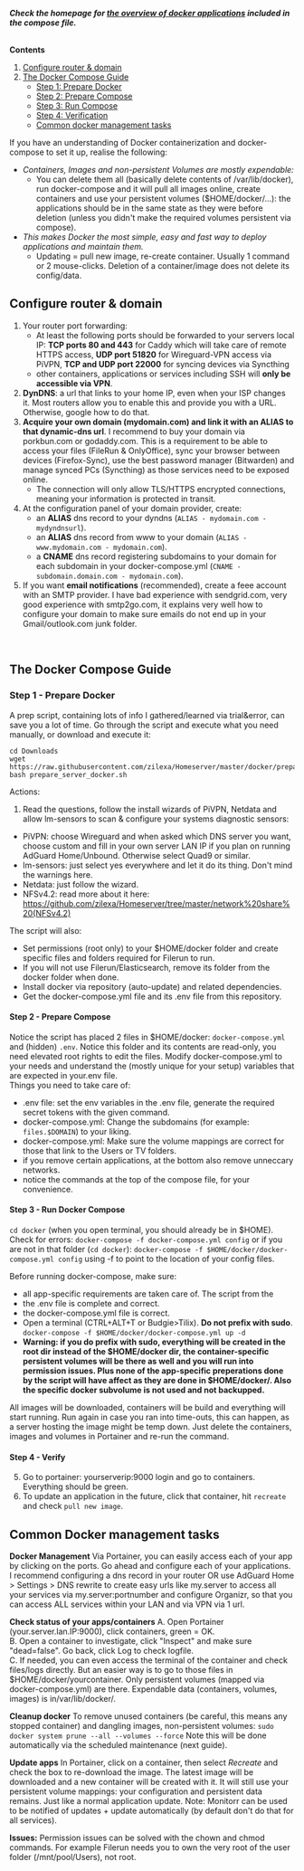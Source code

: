 _**Check the homepage for [the overview of docker applications](https://github.com/zilexa/Homeserver/blob/master/README.md#overview-of-applications-and-services) included in the compose file.**_

\
**Contents**
1. [Configure router & domain](https://github.com/zilexa/Homeserver/blob/master/docker/README.md#configure-router--domain)
2. [The Docker Compose Guide](https://github.com/zilexa/Homeserver/blob/master/docker/README.md#the-docker-compose-guide)
    - [Step 1: Prepare Docker](https://github.com/zilexa/Homeserver/blob/master/docker/README.md#step-1---prepare-docker)
    - [Step 2: Prepare Compose](https://github.com/zilexa/Homeserver/blob/master/docker/README.md#step-2---prepare-compose)
    - [Step 3: Run Compose](https://github.com/zilexa/Homeserver/blob/master/docker/README.md#step-3---run-docker-compose)
    - [Step 4: Verification](https://github.com/zilexa/Homeserver/blob/master/docker/README.md#step-4---verify)
    - [Common docker management tasks](https://github.com/zilexa/Homeserver/blob/master/docker/README.md#common-docker-management-tasks)


If you have an understanding of Docker containerization and docker-compose to set it up, realise the following:
- _Containers, Images and non-persistent Volumes are mostly expendable:_
  - You can delete them all (basically delete contents of /var/lib/docker), run docker-compose and it will pull all images online, create containers and use your persistent volumes ($HOME/docker/...): the applications should be in the same state as they were before deletion (unless you didn't make the required volumes persistent via compose).
- _This makes Docker the most simple, easy and fast way to deploy applications and maintain them._
  - Updating = pull new image, re-create container. Usually 1 command or 2 mouse-clicks. Deletion of a container/image does not delete its config/data. 

## Configure router & domain
1. Your router port forwarding:
    - At least the following ports should be forwarded to your servers local IP: **TCP ports 80 and 443** for Caddy which will take care of remote HTTPS access, **UDP port 51820** for Wireguard-VPN access via PiVPN, **TCP and UDP port 22000** for syncing devices via Syncthing
    - other containers, applications or services including SSH will **only be accessible via VPN**.
2. **DynDNS**: a url that links to your home IP, even when your ISP changes it. Most routers allow you to enable this and provide you with a URL. Otherwise, google how to do that. 
3. **Acquire your own domain (mydomain.com) and link it with an ALIAS to that dynamic-dns url**. I recommend to buy your domain via porkbun.com or godaddy.com. This is a requirement to be able to access your files (FileRun & OnlyOffice), sync your browser between devices (Firefox-Sync), use the best password manager (Bitwarden) and manage synced PCs (Syncthing) as those services need to be exposed online. 
    - The connection will only allow TLS/HTTPS encrypted connections, meaning your information is protected in transit. 
 4. At the configuration panel of your domain provider, create: 
    - an **ALIAS** dns record to your dyndns (`ALIAS - mydomain.com - mydyndnsurl`). 
    - an **ALIAS** dns record from www to your domain (`ALIAS - www.mydomain.com - mydomain.com`).
    - a **CNAME** dns record registering subdomains to your domain for each subdomain in your docker-compose.yml (`CNAME - subdomain.domain.com - mydomain.com`).  
5. If you want **email notifications** (recommended), create a feee account with an SMTP provider. I have bad experience with sendgrid.com, very good experience with smtp2go.com, it explains very well how to configure your domain to make sure emails do not end up in your Gmail/outlook.com junk folder.  

&nbsp;
## The Docker Compose Guide 
### Step 1 - Prepare Docker
A prep script, containing lots of info I gathered/learned via trial&error, can save you a lot of time. 
Go through the script and execute what you need manually, or download and execute it: 
```
cd Downloads
wget https://raw.githubusercontent.com/zilexa/Homeserver/master/docker/prepare_server_docker.sh
bash prepare_server_docker.sh
```
Actions: 
1. Read the questions, follow the install wizards of PiVPN, Netdata and allow lm-sensors to scan & configure your systems diagnostic sensors: 
  - PiVPN: choose Wireguard and when asked which DNS server you want, choose custom and fill in your own server LAN IP if you plan on running AdGuard Home/Unbound. Otherwise select Quad9 or similar. 
  - lm-sensors: just select yes everywhere and let it do its thing. Don't mind the warnings here. 
  - Netdata: just follow the wizard. 
  - NFSv4.2: read more about it here: https://github.com/zilexa/Homeserver/tree/master/network%20share%20(NFSv4.2)

The script will also: 
  - Set permissions (root only) to your $HOME/docker folder and create specific files and folders required for Filerun to run. 
  - If you will not use Filerun/Elasticsearch, remove its folder from the docker folder when done. 
  - Install docker via repository (auto-update) and related dependencies. 
  - Get the docker-compose.yml file and its .env file from this repository. 

#### Step 2 - Prepare Compose
Notice the script has placed 2 files in $HOME/docker: `docker-compose.yml` and (hidden) `.env`. 
Notice this folder and its contents are read-only, you need elevated root rights to edit the files. 
Modify docker-compose.yml to your needs and understand the (mostly unique for your setup) variables that are expected in your.env file.   
Things you need to take care of:
- .env file: set the env variables in the .env file, generate the required secret tokens with the given command.
- docker-compose.yml: Change the subdomains (for example: `files.$DOMAIN`) to your liking.
- docker-compose.yml: Make sure the volume mappings are correct for those that link to the Users or TV folders. 
- if you remove certain applications, at the bottom also remove unneccary networks.
- notice the commands at the top of the compose file, for your convenience. 
 
#### Step 3 - Run Docker Compose
`cd docker` (when you open terminal, you should already be in $HOME).
Check for errors: `docker-compose -f docker-compose.yml config` or if you are not in that folder (`cd docker`): `docker-compose -f $HOME/docker/docker-compose.yml config` using -f to point to the location of your config files. 

Before running docker-compose, make sure: 
- all app-specific requirements are taken care of. The script from the 
- the .env file is complete and correct.
- the docker-compose.yml file is correct. 
- Open a terminal (CTRL+ALT+T or Budgie>Tilix). **Do not prefix with sudo**. `docker-compose -f $HOME/docker/docker-compose.yml up -d`
- **Warning: if you do prefix with sudo, everything will be created in the root dir instead of the $HOME/docker dir, the container-specific persistent volumes will be there as well and you will run into permission issues. Plus none of the app-specific preperations done by the script will have affect as they are done in $HOME/docker/. Also the specific docker subvolume is not used and not backupped.**

All images will be downloaded, containers will be build and everything will start running. 
Run again in case you ran into time-outs, this can happen, as a server hosting the image might be temp down. Just delete the containers, images and volumes in Portainer and re-run the command. 

#### Step 4 - Verify
5. Go to portainer: yourserverip:9000 login and go to containers. Everything should be green. 
6. To update an application in the future, click that container, hit `recreate` and check `pull new image`. 

## Common Docker management tasks
**Docker Management** 
Via Portainer, you can easily access each of your app by clicking on the ports. 
Go ahead and configure each of your applications.
I recommend configuring a dns record in your router OR use AdGuard Home > Settings > DNS rewrite to create easy urls like my.server to access all your services via my.server:portnumber and configure Organizr, so that you can access ALL services within your LAN and via VPN via 1 url. 

**Check status of your apps/containers**
A. Open Portainer (your.server.lan.IP:9000), click containers, green = OK.\
B. Open a container to investigate, click "Inspect" and make sure "dead=false". Go back, click Log to check logfile.\
C. If needed, you can even access the terminal of the container and check files/logs directly. But an easier way is to go to those files in $HOME/docker/yourcontainer. Only persistent volumes (mapped via docker-compose.yml) are there. Expendable data (containers, volumes, images) is in/var/lib/docker/.  

**Cleanup docker**
To remove unused containers (be careful, this means any stopped container) and dangling images, non-persistent volumes: 
 `sudo docker system prune --all --volumes --force`
 Note this will be done automatically via the scheduled maintenance (next guide). 
 
**Update apps**
In Portainer, click on a container, then select _Recreate_ and check the box to re-download the image. 
The latest image will be downloaded and a new container will be created with it. 
It will still use your persistent volume mappings: your configuration and persistent data remains. Just like a normal application update. 
Note: Monitorr can be used to be notified of updates + update automatically (by default don't do that for all services).  

**Issues:** 
Permission issues can be solved with the chown and chmod commands.
For example Filerun needs you to own the very root of the user folder (/mnt/pool/Users), not root. 
